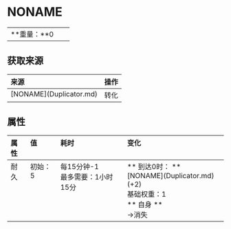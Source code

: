 # NONAME  
>   
  
<table class="table table-bordered"><tbody><tr ><td  style="width:80%;text-align:left;vertical-align:top;" >**重量：**0</td><td  style="width:20%;text-align:left;vertical-align:top;" ></td></tr></tbody></tbody></table>  
  
## 获取来源  
<table class="table table-bordered"><thead><tr ><th  style="text-align:left;vertical-align:top;" >来源</th><th  style="text-align:left;vertical-align:top;" >操作</th></tr></thead><tr ><td  style="text-align:left;vertical-align:top;" >[NONAME](Duplicator.md)</td><td  style="text-align:left;vertical-align:top;" >转化</td></tr></tbody></table>  
  
## 属性   
<table class="table table-bordered"><thead><tr ><th  style="text-align:left;vertical-align:top;" >属性</th><th  style="text-align:left;vertical-align:top;" >值</th><th  style="text-align:left;vertical-align:top;" >耗时</th><th  style="text-align:left;vertical-align:top;" >变化</th></tr></thead><tr ><td  style="text-align:left;vertical-align:top;" >耐久</td><td  style="text-align:left;vertical-align:top;" >初始：5</td><td  style="text-align:left;vertical-align:top;" >每15分钟-1<br>最多需要：1小时15分</td><td  style="text-align:left;vertical-align:top;" >** 到达0时： **<br>  [NONAME](Duplicator.md)(+2)<br>基础权重：1<br>** 自身 **<br>→消失</td></tr></tbody></table>  
  


<script>document.title="NONAME - 卡牌生存百科 Card Survival Wiki";</script>